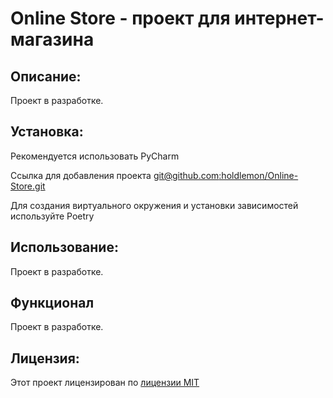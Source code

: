 # Online Store - проект для интернет-магазина

## Описание:

Проект в разработке.

## Установка:

Рекомендуется использовать PyCharm

Ссылка для добавления проекта
[git@github.com:holdlemon/Online-Store.git]()

Для создания виртуального окружения и установки зависимостей используйте Poetry

## Использование:

Проект в разработке.

## Функционал

Проект в разработке.

## Лицензия:

Этот проект лицензирован по [лицензии MIT](LICENSE)